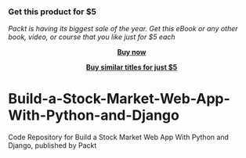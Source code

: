 
### Get this product for $5

<i>Packt is having its biggest sale of the year. Get this eBook or any other book, video, or course that you like just for $5 each</i>


<b><p align='center'>[Buy now](https://packt.link/9781839217098)</p></b>


<b><p align='center'>[Buy similar titles for just $5](https://subscription.packtpub.com/search)</p></b>


# Build-a-Stock-Market-Web-App-With-Python-and-Django
Code Repository for Build a Stock Market Web App With Python and Django, published by Packt

